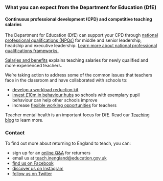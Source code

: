 ### What you can expect from the Department for Education (DfE)

#### Continuous professional development (CPD) and competitive teaching salaries

The Department for Education (DfE) can support your CPD through [national professional qualifications (NPQs)](https://www.gov.uk/government/publications/national-professional-qualifications-npqs-list-of-providers)
for middle and senior leadership, headship and executive leadership.
[Learn more about national professional qualifications frameworks.](https://www.gov.uk/government/publications/national-professional-qualifications-frameworks-from-september-2021)

[Salaries and benefits](/salaries-and-benefits) explains teaching salaries for newly qualified and more experienced teachers.

We’re taking action to address some of the common issues that teachers face in the classroom and have collaborated with schools to:

* [develop a workload reduction kit](https://www.gov.uk/guidance/school-workload-reduction-toolkit)
* [invest £10m in behaviour hubs](https://www.gov.uk/guidance/behaviour-hubs)
  so schools with exemplary pupil behaviour can help other schools improve
* increase [flexible working opportunities](https://www.gov.uk/government/collections/flexible-working-resources-for-teachers-and-schools)
  for teachers

Teacher mental health is an important focus for DfE. Read our [Teaching blog](https://teaching.blog.gov.uk/) to
learn more.

### Contact

To find out more about returning to England to teach, you can:

* sign up for an [online Q&A](/events?teaching_events_search[type][]=onlineqa) for returners
* email us at teach.inengland@education.gov.uk
* [find us on Facebook](https://www.facebook.com/getintoteaching)
* [discover us on Instagram](https://www.instagram.com/get_into_teaching/)
* [follow us on Twitter](https://twitter.com/getintoteaching)
